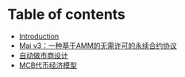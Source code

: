 # Table of contents

* [Introduction](README.md)
* [Mai v3：一种基于AMM的无需许可的永续合约协议](mai-protocol-v3.md)
* [自动做市商设计](amm-design.md)
* [MCB代币经济模型](mcb-tokenomics.md)


